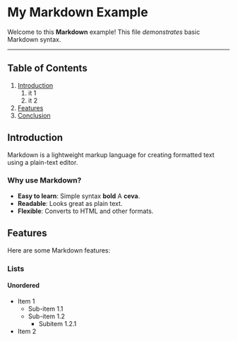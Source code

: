 # My Markdown Example

Welcome to this **Markdown** example! This file *demonstrates* basic Markdown syntax.

---

## Table of Contents

1. [Introduction](#introduction)
   1. it 1
   2. it 2
2. [Features](#features)
3. [Conclusion](#conclusion)

## Introduction

Markdown is a lightweight markup language for creating formatted text using a plain-text editor.

### Why use Markdown?

- **Easy to learn**: Simple syntax __bold__ A **ceva**.
- __Readable__: Looks great as plain text.
- **Flexible**: Converts to HTML and other formats.

## Features

Here are some Markdown features:

### Lists

#### Unordered

- Item 1
  - Sub-item 1.1
  - Sub-item 1.2
    - Subitem 1.2.1
- Item 2

